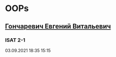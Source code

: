 # OOPs
## [Гончаревич Евгений Витальевич](https://vk.com/justeugene00010010)
### ISAT 2-1
03.09.2021
18:35
15:15